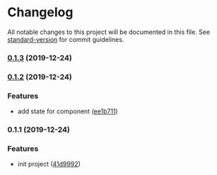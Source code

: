 # Changelog

All notable changes to this project will be documented in this file. See [standard-version](https://github.com/conventional-changelog/standard-version) for commit guidelines.

### [0.1.3](https://github.com/serverless-components/tencent-egg/compare/v0.1.2...v0.1.3) (2019-12-24)

### [0.1.2](https://github.com/serverless-components/tencent-egg/compare/v0.1.1...v0.1.2) (2019-12-24)


### Features

* add state for component ([ee1b711](https://github.com/serverless-components/tencent-egg/commit/ee1b7116892ba57044c576b8f6ea9773a872505a))

### 0.1.1 (2019-12-24)


### Features

* init project ([41d9992](https://github.com/serverless-components/tencent-egg/commit/41d99924ae3e01a41c4a159b1864dc0610f66d97))
